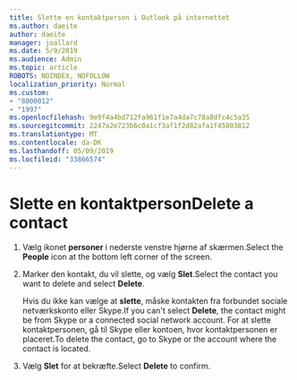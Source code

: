 ```yaml
---
title: Slette en kontaktperson i Outlook på internettet
ms.author: daeite
author: daeite
manager: joallard
ms.date: 5/9/2019
ms.audience: Admin
ms.topic: article
ROBOTS: NOINDEX, NOFOLLOW
localization_priority: Normal
ms.custom:
- "8000012"
- "1997"
ms.openlocfilehash: 9e9f4a4bd712fa961f1e7a4da7c78a8dfc4c5a35
ms.sourcegitcommit: 2247a2e723b6c0a1cf3af1f2d82afa1f45803812
ms.translationtype: MT
ms.contentlocale: da-DK
ms.lasthandoff: 05/09/2019
ms.locfileid: "33866574"
---
```

# <a name="delete-a-contact"></a><span data-ttu-id="20645-102">Slette en kontaktperson</span><span class="sxs-lookup"><span data-stu-id="20645-102">Delete a contact</span></span>

1. <span data-ttu-id="20645-103">Vælg ikonet **personer** i nederste venstre hjørne af skærmen.</span><span class="sxs-lookup"><span data-stu-id="20645-103">Select the **People** icon at the bottom left corner of the screen.</span></span>

2. <span data-ttu-id="20645-104">Marker den kontakt, du vil slette, og vælg **Slet**.</span><span class="sxs-lookup"><span data-stu-id="20645-104">Select the contact you want to delete and select **Delete**.</span></span>

    <span data-ttu-id="20645-105">Hvis du ikke kan vælge at **slette**, måske kontakten fra forbundet sociale netværkskonto eller Skype.</span><span class="sxs-lookup"><span data-stu-id="20645-105">If you can't select **Delete**, the contact might be from Skype or a connected social network account.</span></span> <span data-ttu-id="20645-106">For at slette kontaktpersonen, gå til Skype eller kontoen, hvor kontaktpersonen er placeret.</span><span class="sxs-lookup"><span data-stu-id="20645-106">To delete the contact, go to Skype or the account where the contact is located.</span></span>

3. <span data-ttu-id="20645-107">Vælg **Slet** for at bekræfte.</span><span class="sxs-lookup"><span data-stu-id="20645-107">Select **Delete** to confirm.</span></span>